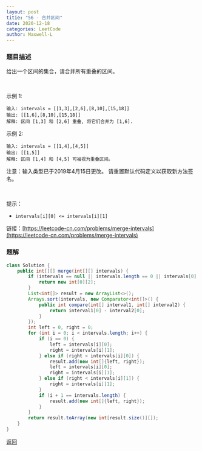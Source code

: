 ```yaml
---
layout: post
titie: "56 - 合并区间"
date: 2020-12-18
categories: LeetCode
author: Maxwell-L
---
```


### **题目描述**

给出一个区间的集合，请合并所有重叠的区间。

 

示例 1:
```
输入: intervals = [[1,3],[2,6],[8,10],[15,18]]
输出: [[1,6],[8,10],[15,18]]
解释: 区间 [1,3] 和 [2,6] 重叠, 将它们合并为 [1,6].
```
示例 2:
```
输入: intervals = [[1,4],[4,5]]
输出: [[1,5]]
解释: 区间 [1,4] 和 [4,5] 可被视为重叠区间。
```
注意：输入类型已于2019年4月15日更改。 请重置默认代码定义以获取新方法签名。

 

提示：

* `intervals[i][0] <= intervals[i][1]`


链接：[https://leetcode-cn.com/problems/merge-intervals](https://leetcode-cn.com/problems/merge-intervals)


### **题解**
``` java
class Solution {
    public int[][] merge(int[][] intervals) {
        if (intervals == null || intervals.length == 0 || intervals[0].length == 0) {
            return new int[0][2];
        }
        List<int[]> result = new ArrayList<>();
        Arrays.sort(intervals, new Comparator<int[]>() {
            public int compare(int[] interval1, int[] interval2) {
                return interval1[0] - interval2[0];
            }
        });
        int left = 0, right = 0;
        for (int i = 0; i < intervals.length; i++) {
            if (i == 0) {
                left = intervals[i][0];
                right = intervals[i][1];
            } else if (right < intervals[i][0]) {
                result.add(new int[]{left, right});
                left = intervals[i][0];
                right = intervals[i][1];
            } else if (right < intervals[i][1]) {
                right = intervals[i][1];
            }
            if (i + 1 == intervals.length) {
                result.add(new int[]{left, right});
            }
        }
        return result.toArray(new int[result.size()][]);
    }
}
```

[返回](https://maxwell-blog.cn/leetcode/2020/10/08/leetcode.html)